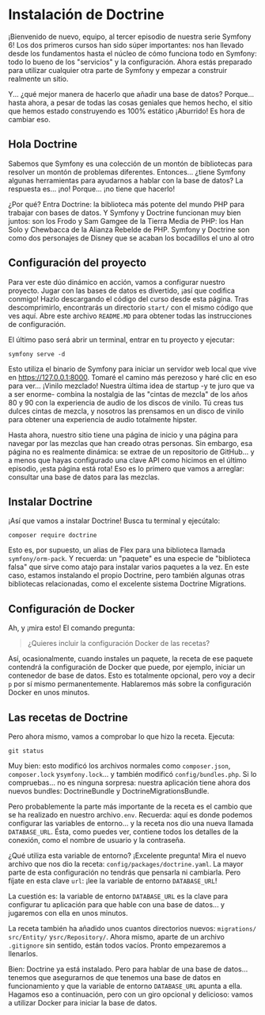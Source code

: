 # Instalación de Doctrine

¡Bienvenido de nuevo, equipo, al tercer episodio de nuestra serie Symfony 6! Los dos primeros cursos han sido súper importantes: nos han llevado desde los fundamentos hasta el núcleo de cómo funciona todo en Symfony: todo lo bueno de los "servicios" y la configuración. Ahora estás preparado para utilizar cualquier otra parte de Symfony y empezar a construir realmente un sitio.

Y... ¿qué mejor manera de hacerlo que añadir una base de datos? Porque... hasta ahora, a pesar de todas las cosas geniales que hemos hecho, el sitio que hemos estado construyendo es 100% estático ¡Aburrido! Es hora de cambiar eso.

## Hola Doctrine

Sabemos que Symfony es una colección de un montón de bibliotecas para resolver un montón de problemas diferentes. Entonces... ¿tiene Symfony algunas herramientas para ayudarnos a hablar con la base de datos? La respuesta es... ¡no! Porque... ¡no tiene que hacerlo!

¿Por qué? Entra Doctrine: la biblioteca más potente del mundo PHP para trabajar con bases de datos. Y Symfony y Doctrine funcionan muy bien juntos: son los Frodo y Sam Gamgee de la Tierra Media de PHP: los Han Solo y Chewbacca de la Alianza Rebelde de PHP. Symfony y Doctrine son como dos personajes de Disney que se acaban los bocadillos el uno al otro

## Configuración del proyecto

Para ver este dúo dinámico en acción, vamos a configurar nuestro proyecto. Jugar con las bases de datos es divertido, ¡así que codifica conmigo! Hazlo descargando el código del curso desde esta página. Tras descomprimirlo, encontrarás un directorio `start/` con el mismo código que ves aquí. Abre este archivo `README.MD` para obtener todas las instrucciones de configuración.

El último paso será abrir un terminal, entrar en tu proyecto y ejecutar:

```terminal
symfony serve -d
```

Esto utiliza el binario de Symfony para iniciar un servidor web local que vive en https://127.0.0.1:8000. Tomaré el camino más perezoso y haré clic en eso para ver... ¡Vinilo mezclado! Nuestra última idea de startup -y te juro que va a ser enorme- combina la nostalgia de las "cintas de mezcla" de los años 80 y 90 con la experiencia de audio de los discos de vinilo. Tú creas tus dulces cintas de mezcla, y nosotros las prensamos en un disco de vinilo para obtener una experiencia de audio totalmente hipster.

Hasta ahora, nuestro sitio tiene una página de inicio y una página para navegar por las mezclas que han creado otras personas. Sin embargo, esa página no es realmente dinámica: se extrae de un repositorio de GitHub... y a menos que hayas configurado una clave API como hicimos en el último episodio, ¡esta página está rota! Eso es lo primero que vamos a arreglar: consultar una base de datos para las mezclas.

## Instalar Doctrine

¡Así que vamos a instalar Doctrine! Busca tu terminal y ejecútalo:

```terminal
composer require doctrine
```

Esto es, por supuesto, un alias de Flex para una biblioteca llamada `symfony/orm-pack`. Y recuerda: un "paquete" es una especie de "biblioteca falsa" que sirve como atajo para instalar varios paquetes a la vez. En este caso, estamos instalando el propio Doctrine, pero también algunas otras bibliotecas relacionadas, como el excelente sistema Doctrine Migrations.

## Configuración de Docker

Ah, y ¡mira esto! El comando pregunta:

> ¿Quieres incluir la configuración Docker de las recetas?

Así, ocasionalmente, cuando instales un paquete, la receta de ese paquete contendrá la configuración de Docker que puede, por ejemplo, iniciar un contenedor de base de datos. Esto es totalmente opcional, pero voy a decir `p` por sí mismo permanentemente. Hablaremos más sobre la configuración Docker en unos minutos.

## Las recetas de Doctrine

Pero ahora mismo, vamos a comprobar lo que hizo la receta. Ejecuta:

```terminal
git status
```

Muy bien: esto modificó los archivos normales como `composer.json`, `composer.lock` y`symfony.lock`... y también modificó `config/bundles.php`. Si lo compruebas... no es ninguna sorpresa: nuestra aplicación tiene ahora dos nuevos bundles: DoctrineBundle y DoctrineMigrationsBundle.

Pero probablemente la parte más importante de la receta es el cambio que se ha realizado en nuestro archivo`.env`. Recuerda: aquí es donde podemos configurar las variables de entorno... y la receta nos dio una nueva llamada `DATABASE_URL`. Ésta, como puedes ver, contiene todos los detalles de la conexión, como el nombre de usuario y la contraseña.

¿Qué utiliza esta variable de entorno? ¡Excelente pregunta! Mira el nuevo archivo que nos dio la receta: `config/packages/doctrine.yaml`. La mayor parte de esta configuración no tendrás que pensarla ni cambiarla. Pero fíjate en esta clave `url`: ¡lee la variable de entorno `DATABASE_URL`!

La cuestión es: la variable de entorno `DATABASE_URL` es la clave para configurar tu aplicación para que hable con una base de datos... y jugaremos con ella en unos minutos.

La receta también ha añadido unos cuantos directorios nuevos: `migrations/` `src/Entity/` y`src/Repository/`. Ahora mismo, aparte de un archivo `.gitignore` sin sentido, están todos vacíos. Pronto empezaremos a llenarlos.

Bien: Doctrine ya está instalado. Pero para hablar de una base de datos... tenemos que asegurarnos de que tenemos una base de datos en funcionamiento y que la variable de entorno `DATABASE_URL` apunta a ella. Hagamos eso a continuación, pero con un giro opcional y delicioso: vamos a utilizar Docker para iniciar la base de datos.
